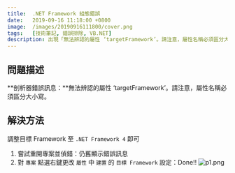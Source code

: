 ```yaml
---
title:  .NET Framework 組態錯誤
date:   2019-09-16 11:18:00 +0800
image:  /images/20190916111800/cover.png
tags:   [技術筆記, 錯誤排除, VB.NET]
description: 出現「無法辨認的屬性 ‘targetFramework’。請注意，屬性名稱必須區分大小寫」的錯誤訊息時，可嘗試透過文中方法排除問題。
---
```


## 問題描述

**剖析器錯誤訊息：**無法辨認的屬性 ‘targetFramework’。請注意，屬性名稱必須區分大小寫。

## 解決方法

調整目標 Framework 至 `.NET Framework 4` 即可
1. 嘗試重開專案並偵錯：仍舊顯示錯誤訊息
2. 對 `專案` 點選右鍵更改 `屬性` 中 `建置` 的 `目標 Framework` 設定：Done!!
![p1.png](/images/20190916111800/p1.png)